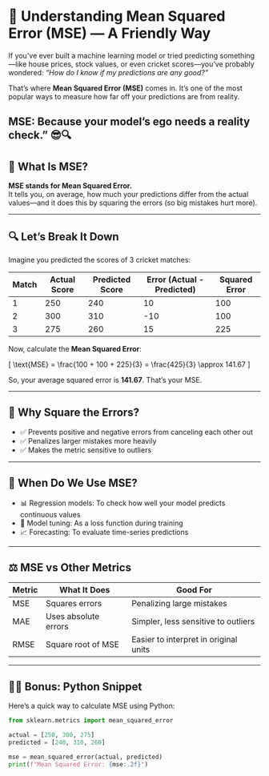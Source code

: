 # 📘 Understanding Mean Squared Error (MSE) — A Friendly Way

If you've ever built a machine learning model or tried predicting something—like house prices, stock values, or even cricket scores—you’ve probably wondered: *“How do I know if my predictions are any good?”*

That’s where **Mean Squared Error (MSE)** comes in. It’s one of the most popular ways to measure how far off your predictions are from reality.

MSE: Because your model’s ego needs a reality check.” 😎🔍
---

## 🧠 What Is MSE?

**MSE stands for Mean Squared Error.**  
It tells you, on average, how much your predictions differ from the actual values—and it does this by squaring the errors (so big mistakes hurt more).

---

## 🔍 Let’s Break It Down

Imagine you predicted the scores of 3 cricket matches:

| Match | Actual Score | Predicted Score | Error (Actual - Predicted) | Squared Error |
|-------|--------------|-----------------|-----------------------------|----------------|
| 1     | 250          | 240             | 10                          | 100            |
| 2     | 300          | 310             | -10                         | 100            |
| 3     | 275          | 260             | 15                          | 225            |

Now, calculate the **Mean Squared Error**:



\[
\text{MSE} = \frac{100 + 100 + 225}{3} = \frac{425}{3} \approx 141.67
\]



So, your average squared error is **141.67**. That’s your MSE.

---

## 🎯 Why Square the Errors?

- ✅ Prevents positive and negative errors from canceling each other out
- ✅ Penalizes larger mistakes more heavily
- ✅ Makes the metric sensitive to outliers

---

## 🧰 When Do We Use MSE?

- 📊 Regression models: To check how well your model predicts continuous values
- 🧪 Model tuning: As a loss function during training
- 📈 Forecasting: To evaluate time-series predictions

---

## ⚖️ MSE vs Other Metrics

| Metric | What It Does           | Good For                          |
|--------|------------------------|-----------------------------------|
| MSE    | Squares errors         | Penalizing large mistakes         |
| MAE    | Uses absolute errors   | Simpler, less sensitive to outliers |
| RMSE   | Square root of MSE     | Easier to interpret in original units |

---

## 🧑‍💻 Bonus: Python Snippet

Here’s a quick way to calculate MSE using Python:

```python
from sklearn.metrics import mean_squared_error

actual = [250, 300, 275]
predicted = [240, 310, 260]

mse = mean_squared_error(actual, predicted)
print(f"Mean Squared Error: {mse:.2f}")

